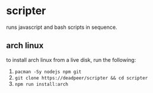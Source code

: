 # scripter

runs javascript and bash scripts in sequence.

## arch linux

to install arch linux from a live disk, run the following:

1. `pacman -Sy nodejs npm git`
2. `git clone https://deadpeer/scripter && cd scripter`
3. `npm run install:arch`

